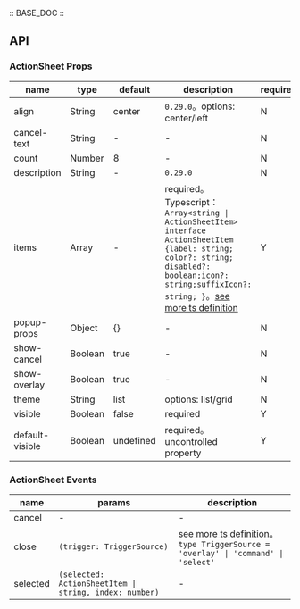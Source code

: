 :: BASE_DOC ::

## API

### ActionSheet Props

| name            | type    | default   | description                                                                                                                                                                                                                                                                                  | required |
| --------------- | ------- | --------- | -------------------------------------------------------------------------------------------------------------------------------------------------------------------------------------------------------------------------------------------------------------------------------------------- | -------- |
| align           | String  | center    | `0.29.0`。options: center/left                                                                                                                                                                                                                                                               | N        |
| cancel-text     | String  | -         | \-                                                                                                                                                                                                                                                                                           | N        |
| count           | Number  | 8         | \-                                                                                                                                                                                                                                                                                           | N        |
| description     | String  | -         | `0.29.0`                                                                                                                                                                                                                                                                                     | N        |
| items           | Array   | -         | required。Typescript：`Array<string \| ActionSheetItem>` `interface ActionSheetItem {label: string; color?: string; disabled?: boolean;icon?: string;suffixIcon?: string; }`。[see more ts definition](https://github.com/Tencent/tdesign-miniprogram/tree/develop/src/action-sheet/type.ts) | Y        |
| popup-props     | Object  | {}        | \-                                                                                                                                                                                                                                                                                           | N        |
| show-cancel     | Boolean | true      | \-                                                                                                                                                                                                                                                                                           | N        |
| show-overlay    | Boolean | true      | \-                                                                                                                                                                                                                                                                                           | N        |
| theme           | String  | list      | options: list/grid                                                                                                                                                                                                                                                                           | N        |
| visible         | Boolean | false     | required                                                                                                                                                                                                                                                                                     | Y        |
| default-visible | Boolean | undefined | required。uncontrolled property                                                                                                                                                                                                                                                              | Y        |

### ActionSheet Events

| name     | params                                                 | description                                                                                                                                                                          |
| -------- | ------------------------------------------------------ | ------------------------------------------------------------------------------------------------------------------------------------------------------------------------------------ |
| cancel   | \-                                                     | \-                                                                                                                                                                                   |
| close    | `(trigger: TriggerSource)`                             | [see more ts definition](https://github.com/Tencent/tdesign-miniprogram/tree/develop/src/action-sheet/type.ts)。<br/>`type TriggerSource = 'overlay' \| 'command' \| 'select' `<br/> |
| selected | `(selected: ActionSheetItem \| string, index: number)` | \-                                                                                                                                                                                   |
